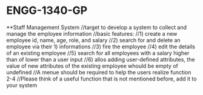 # ENGG-1340-GP
**Staff Management System
//target to develop a system to collect and manage the employee information
//basic features: 
//1) create a new employee id, name, age, role, and salary
//2) search for and delete an employee via their 1) informations
//3) fire the employee
//4) edit the details of an existing employee
//5) search for all employees with a salary higher than of lower than a user input
//6) allos adding user-defined attributes, the value of new attributes of the existing employee whould be empty of undefined
//A menue should be required to help the users realize function 2-4
//Please think of a useful function that is not mentioned before, add it to your system
